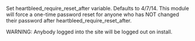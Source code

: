 Set heartbleed_require_reset_after variable. Defaults to 4/7/14.
This module will force a one-time password reset for anyone who has NOT changed
their password after heartbleed_require_reset_after.

WARNING: Anybody logged into the site will be logged out on install.
